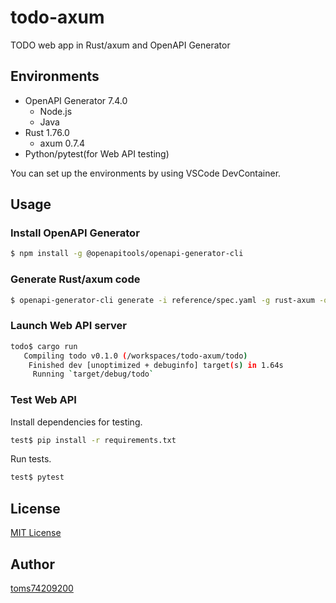 # todo-axum

TODO web app in Rust/axum and OpenAPI Generator

## Environments

- OpenAPI Generator 7.4.0
  - Node.js
  - Java
- Rust 1.76.0
  - axum 0.7.4
- Python/pytest(for Web API testing)

You can set up the environments by using VSCode DevContainer.

## Usage

### Install OpenAPI Generator

```bash
$ npm install -g @openapitools/openapi-generator-cli
```

### Generate Rust/axum code

```bash
$ openapi-generator-cli generate -i reference/spec.yaml -g rust-axum -o ./openapi_gen
```

### Launch Web API server

```bash
todo$ cargo run
   Compiling todo v0.1.0 (/workspaces/todo-axum/todo)
    Finished dev [unoptimized + debuginfo] target(s) in 1.64s
     Running `target/debug/todo`
```

### Test Web API

Install dependencies for testing.

```bash
test$ pip install -r requirements.txt
```

Run tests.

```bash
test$ pytest
```

## License

[MIT License](LICENSE)

## Author

[toms74209200](<https://github.com/toms74209200>)
